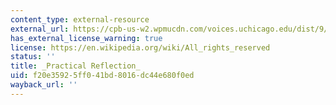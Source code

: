 ```yaml
---
content_type: external-resource
external_url: https://cpb-us-w2.wpmucdn.com/voices.uchicago.edu/dist/9/177/files/2009/02/velleman-practical-reflection-new-intro.pdf
has_external_license_warning: true
license: https://en.wikipedia.org/wiki/All_rights_reserved
status: ''
title: _Practical Reflection_
uid: f20e3592-5ff0-41bd-8016-dc44e680f0ed
wayback_url: ''
---
```

